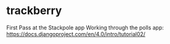 # trackberry
First Pass at the Stackpole app
Working through the polls app:
https://docs.djangoproject.com/en/4.0/intro/tutorial02/

